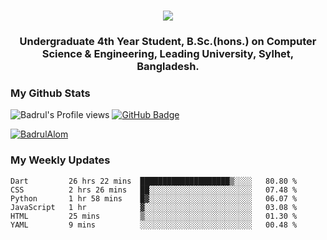 <h1 align="center">
  <a href="https://git.io/typing-svg">
    <img src="https://readme-typing-svg.herokuapp.com/?lines=Hello,+There!+👋;This+is+Muhammad+Badrul+Alom;Nice+to+meet+you!&center=true&size=23">
  </a>
</h1>
<h3 align="center">Undergraduate 4th Year Student, B.Sc.(hons.) on Computer Science & Engineering, Leading University, Sylhet, Bangladesh.</h3>

### My Github Stats
![Badrul's Profile views](https://gpvc.arturio.dev/muhammadbadrul1234)
<a href="https://github.com/muhammadbadrul1234?tab=followers"><img src="https://img.shields.io/github/followers/muhammadbadrul1234?label=Followers&style=social" alt="GitHub Badge"></a>
</p>
<p align="left"> <a href="https://github.com/muhammadbadrul1234/github-profile-trophy"><img src="https://github-profile-trophy.vercel.app/?username=muhammadbadrul1234" alt="BadrulAlom" /></a> </p>

### My Weekly Updates
  
<!--START_SECTION:waka-->

```text
Dart         26 hrs 22 mins  ████████████████████▒░░░░   80.80 %
CSS          2 hrs 26 mins   ██░░░░░░░░░░░░░░░░░░░░░░░   07.48 %
Python       1 hr 58 mins    █▓░░░░░░░░░░░░░░░░░░░░░░░   06.07 %
JavaScript   1 hr            ▓░░░░░░░░░░░░░░░░░░░░░░░░   03.08 %
HTML         25 mins         ▒░░░░░░░░░░░░░░░░░░░░░░░░   01.30 %
YAML         9 mins          ░░░░░░░░░░░░░░░░░░░░░░░░░   00.48 %
```

<!--END_SECTION:waka-->






